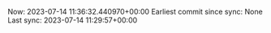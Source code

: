 Now: 2023-07-14 11:36:32.440970+00:00 Earliest commit since sync: None Last sync: 2023-07-14 11:29:57+00:00
